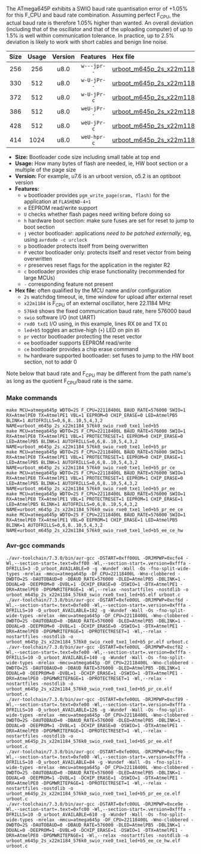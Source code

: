 The ATmega645P exhibits a SWIO baud rate quantisation error of +1.05% for this F_CPU and baud rate combination. Assuming perfect F<sub>CPU</sub>, the actual baud rate is therefore 1.05% higher than wanted. An overall deviation (including that of the oscillator and that of the uploading computer) of up to 1.5% is well within communication tolerance. In practice, up to 2.5% deviation is likely to work with short cables and benign line noise.

|Size|Usage|Version|Features|Hex file|
|:-:|:-:|:-:|:-:|:--|
|256|256|u8.0|`w---jpr--`|[urboot_m645p_2s_x22m1184_576k0_swio_rxe0_txe1_led+b5.hex](https://raw.githubusercontent.com/stefanrueger/urboot.hex/main/mcus/atmega645p/watchdog_2_s/external_oscillator_x/22m118400_hz/%2B576k0_baud/uart0_rxe0_txe1/led%2Bb5/urboot_m645p_2s_x22m1184_576k0_swio_rxe0_txe1_led%2Bb5.hex)|
|330|512|u8.0|`w-U-jPr--`|[urboot_m645p_2s_x22m1184_576k0_swio_rxe0_txe1_led+b5_pr.hex](https://raw.githubusercontent.com/stefanrueger/urboot.hex/main/mcus/atmega645p/watchdog_2_s/external_oscillator_x/22m118400_hz/%2B576k0_baud/uart0_rxe0_txe1/led%2Bb5/urboot_m645p_2s_x22m1184_576k0_swio_rxe0_txe1_led%2Bb5_pr.hex)|
|372|512|u8.0|`w-U-jPr-c`|[urboot_m645p_2s_x22m1184_576k0_swio_rxe0_txe1_led+b5_pr_ce.hex](https://raw.githubusercontent.com/stefanrueger/urboot.hex/main/mcus/atmega645p/watchdog_2_s/external_oscillator_x/22m118400_hz/%2B576k0_baud/uart0_rxe0_txe1/led%2Bb5/urboot_m645p_2s_x22m1184_576k0_swio_rxe0_txe1_led%2Bb5_pr_ce.hex)|
|386|512|u8.0|`weU-jPr--`|[urboot_m645p_2s_x22m1184_576k0_swio_rxe0_txe1_led+b5_pr_ee.hex](https://raw.githubusercontent.com/stefanrueger/urboot.hex/main/mcus/atmega645p/watchdog_2_s/external_oscillator_x/22m118400_hz/%2B576k0_baud/uart0_rxe0_txe1/led%2Bb5/urboot_m645p_2s_x22m1184_576k0_swio_rxe0_txe1_led%2Bb5_pr_ee.hex)|
|428|512|u8.0|`weU-jPr-c`|[urboot_m645p_2s_x22m1184_576k0_swio_rxe0_txe1_led+b5_pr_ee_ce.hex](https://raw.githubusercontent.com/stefanrueger/urboot.hex/main/mcus/atmega645p/watchdog_2_s/external_oscillator_x/22m118400_hz/%2B576k0_baud/uart0_rxe0_txe1/led%2Bb5/urboot_m645p_2s_x22m1184_576k0_swio_rxe0_txe1_led%2Bb5_pr_ee_ce.hex)|
|414|1024|u8.0|`weU-hpr-c`|[urboot_m645p_2s_x22m1184_576k0_swio_rxe0_txe1_led+b5_ee_ce_hw.hex](https://raw.githubusercontent.com/stefanrueger/urboot.hex/main/mcus/atmega645p/watchdog_2_s/external_oscillator_x/22m118400_hz/%2B576k0_baud/uart0_rxe0_txe1/led%2Bb5/urboot_m645p_2s_x22m1184_576k0_swio_rxe0_txe1_led%2Bb5_ee_ce_hw.hex)|

- **Size:** Bootloader code size including small table at top end
- **Usage:** How many bytes of flash are needed, ie, HW boot section or a multiple of the page size
- **Version:** For example, u7.6 is an urboot version, o5.2 is an optiboot version
- **Features:**
  + `w` bootloader provides `pgm_write_page(sram, flash)` for the application at `FLASHEND-4+1`
  + `e` EEPROM read/write support
  + `U` checks whether flash pages need writing before doing so
  + `h` hardware boot section: make sure fuses are set for reset to jump to boot section
  + `j` vector bootloader: applications *need to be patched externally*, eg, using `avrdude -c urclock`
  + `p` bootloader protects itself from being overwritten
  + `P` vector bootloader only: protects itself and reset vector from being overwritten
  + `r` preserves reset flags for the application in the register R2
  + `c` bootloader provides chip erase functionality (recommended for large MCUs)
  + `-` corresponding feature not present
- **Hex file:** often qualified by the MCU name and/or configuration
  + `2s` watchdog timeout, ie, time window for upload after external reset
  + `x22m1184` is F<sub>CPU</sub> of an external oscillator, here 22.1184 MHz
  + `576k0` shows the fixed communication baud rate, here 576000 baud
  + `swio` software I/O (not UART)
  + `rxd0 txd1` I/O using, in this example, lines RX `D0` and TX `D1`
  + `led+b5` toggles an active-high (`+`) LED on pin `B5`
  + `pr` vector bootloader protecting the reset vector
  + `ee` bootloader supports EEPROM read/write
  + `ce` bootloader provides a chip erase command
  + `hw` hardware supported bootloader: set fuses to jump to the HW boot section, not to addr 0


Note below that baud rate and F<sub>CPU</sub> may be different from the path name's as long as the quotient F<sub>CPU</sub>/baud rate is the same.

### Make commands
```
make MCU=atmega645p WDTO=2S F_CPU=22118400L BAUD_RATE=576000 SWIO=1 RX=AtmelPE0 TX=AtmelPE1 VBL=1 EEPROM=0 CHIP_ERASE=0 LED=AtmelPB5 BLINK=1 AUTOFRILLS=0,6,8..10,5,4,3,2 NAME=urboot_m645p_2s_x22m1184_576k0_swio_rxe0_txe1_led+b5
make MCU=atmega645p WDTO=2S F_CPU=22118400L BAUD_RATE=576000 SWIO=1 RX=AtmelPE0 TX=AtmelPE1 VBL=1 PROTECTRESET=1 EEPROM=0 CHIP_ERASE=0 LED=AtmelPB5 BLINK=1 AUTOFRILLS=0,6,8..10,5,4,3,2 NAME=urboot_m645p_2s_x22m1184_576k0_swio_rxe0_txe1_led+b5_pr
make MCU=atmega645p WDTO=2S F_CPU=22118400L BAUD_RATE=576000 SWIO=1 RX=AtmelPE0 TX=AtmelPE1 VBL=1 PROTECTRESET=1 EEPROM=0 CHIP_ERASE=1 LED=AtmelPB5 BLINK=1 AUTOFRILLS=0,6,8..10,5,4,3,2 NAME=urboot_m645p_2s_x22m1184_576k0_swio_rxe0_txe1_led+b5_pr_ce
make MCU=atmega645p WDTO=2S F_CPU=22118400L BAUD_RATE=576000 SWIO=1 RX=AtmelPE0 TX=AtmelPE1 VBL=1 PROTECTRESET=1 EEPROM=1 CHIP_ERASE=0 LED=AtmelPB5 BLINK=1 AUTOFRILLS=0,6,8..10,5,4,3,2 NAME=urboot_m645p_2s_x22m1184_576k0_swio_rxe0_txe1_led+b5_pr_ee
make MCU=atmega645p WDTO=2S F_CPU=22118400L BAUD_RATE=576000 SWIO=1 RX=AtmelPE0 TX=AtmelPE1 VBL=1 PROTECTRESET=1 EEPROM=1 CHIP_ERASE=1 LED=AtmelPB5 BLINK=1 AUTOFRILLS=0,6,8..10,5,4,3,2 NAME=urboot_m645p_2s_x22m1184_576k0_swio_rxe0_txe1_led+b5_pr_ee_ce
make MCU=atmega645p WDTO=2S F_CPU=22118400L BAUD_RATE=576000 SWIO=1 RX=AtmelPE0 TX=AtmelPE1 VBL=0 EEPROM=1 CHIP_ERASE=1 LED=AtmelPB5 BLINK=1 AUTOFRILLS=0,6,8..10,5,4,3,2 NAME=urboot_m645p_2s_x22m1184_576k0_swio_rxe0_txe1_led+b5_ee_ce_hw
```

### Avr-gcc commands
```
./avr-toolchain/7.3.0/bin/avr-gcc -DSTART=0xff00UL -DRJMPWP=0xcfe4 -Wl,--section-start=.text=0xff00 -Wl,--section-start=.version=0xfffa -DFRILLS=3 -D_urboot_AVAILABLE=0 -g -Wundef -Wall -Os -fno-split-wide-types -mrelax -mmcu=atmega645p -DF_CPU=22118400L -Wno-clobbered -DWDTO=2S -DAUTOBAUD=0 -DBAUD_RATE=576000 -DLED=AtmelPB5 -DBLINK=1 -DDUAL=0 -DEEPROM=0 -DVBL=1 -DCHIP_ERASE=0 -DSWIO=1 -DTX=AtmelPE1 -DRX=AtmelPE0 -DPGMWRITEPAGE=1 -Wl,--relax -nostartfiles -nostdlib -o urboot_m645p_2s_x22m1184_576k0_swio_rxe0_txe1_led+b5.elf urboot.c
./avr-toolchain/7.3.0/bin/avr-gcc -DSTART=0xfe00UL -DRJMPWP=0xcf6d -Wl,--section-start=.text=0xfe00 -Wl,--section-start=.version=0xfffa -DFRILLS=10 -D_urboot_AVAILABLE=182 -g -Wundef -Wall -Os -fno-split-wide-types -mrelax -mmcu=atmega645p -DF_CPU=22118400L -Wno-clobbered -DWDTO=2S -DAUTOBAUD=0 -DBAUD_RATE=576000 -DLED=AtmelPB5 -DBLINK=1 -DDUAL=0 -DEEPROM=0 -DVBL=1 -DCHIP_ERASE=0 -DSWIO=1 -DTX=AtmelPE1 -DRX=AtmelPE0 -DPGMWRITEPAGE=1 -DPROTECTRESET=1 -Wl,--relax -nostartfiles -nostdlib -o urboot_m645p_2s_x22m1184_576k0_swio_rxe0_txe1_led+b5_pr.elf urboot.c
./avr-toolchain/7.3.0/bin/avr-gcc -DSTART=0xfe00UL -DRJMPWP=0xcf82 -Wl,--section-start=.text=0xfe00 -Wl,--section-start=.version=0xfffa -DFRILLS=10 -D_urboot_AVAILABLE=140 -g -Wundef -Wall -Os -fno-split-wide-types -mrelax -mmcu=atmega645p -DF_CPU=22118400L -Wno-clobbered -DWDTO=2S -DAUTOBAUD=0 -DBAUD_RATE=576000 -DLED=AtmelPB5 -DBLINK=1 -DDUAL=0 -DEEPROM=0 -DVBL=1 -DCHIP_ERASE=1 -DSWIO=1 -DTX=AtmelPE1 -DRX=AtmelPE0 -DPGMWRITEPAGE=1 -DPROTECTRESET=1 -Wl,--relax -nostartfiles -nostdlib -o urboot_m645p_2s_x22m1184_576k0_swio_rxe0_txe1_led+b5_pr_ce.elf urboot.c
./avr-toolchain/7.3.0/bin/avr-gcc -DSTART=0xfe00UL -DRJMPWP=0xcf89 -Wl,--section-start=.text=0xfe00 -Wl,--section-start=.version=0xfffa -DFRILLS=10 -D_urboot_AVAILABLE=126 -g -Wundef -Wall -Os -fno-split-wide-types -mrelax -mmcu=atmega645p -DF_CPU=22118400L -Wno-clobbered -DWDTO=2S -DAUTOBAUD=0 -DBAUD_RATE=576000 -DLED=AtmelPB5 -DBLINK=1 -DDUAL=0 -DEEPROM=1 -DVBL=1 -DCHIP_ERASE=0 -DSWIO=1 -DTX=AtmelPE1 -DRX=AtmelPE0 -DPGMWRITEPAGE=1 -DPROTECTRESET=1 -Wl,--relax -nostartfiles -nostdlib -o urboot_m645p_2s_x22m1184_576k0_swio_rxe0_txe1_led+b5_pr_ee.elf urboot.c
./avr-toolchain/7.3.0/bin/avr-gcc -DSTART=0xfe00UL -DRJMPWP=0xcf9e -Wl,--section-start=.text=0xfe00 -Wl,--section-start=.version=0xfffa -DFRILLS=10 -D_urboot_AVAILABLE=84 -g -Wundef -Wall -Os -fno-split-wide-types -mrelax -mmcu=atmega645p -DF_CPU=22118400L -Wno-clobbered -DWDTO=2S -DAUTOBAUD=0 -DBAUD_RATE=576000 -DLED=AtmelPB5 -DBLINK=1 -DDUAL=0 -DEEPROM=1 -DVBL=1 -DCHIP_ERASE=1 -DSWIO=1 -DTX=AtmelPE1 -DRX=AtmelPE0 -DPGMWRITEPAGE=1 -DPROTECTRESET=1 -Wl,--relax -nostartfiles -nostdlib -o urboot_m645p_2s_x22m1184_576k0_swio_rxe0_txe1_led+b5_pr_ee_ce.elf urboot.c
./avr-toolchain/7.3.0/bin/avr-gcc -DSTART=0xfc00UL -DRJMPWP=0xce9e -Wl,--section-start=.text=0xfc00 -Wl,--section-start=.version=0xfffa -DFRILLS=10 -D_urboot_AVAILABLE=610 -g -Wundef -Wall -Os -fno-split-wide-types -mrelax -mmcu=atmega645p -DF_CPU=22118400L -Wno-clobbered -DWDTO=2S -DAUTOBAUD=0 -DBAUD_RATE=576000 -DLED=AtmelPB5 -DBLINK=1 -DDUAL=0 -DEEPROM=1 -DVBL=0 -DCHIP_ERASE=1 -DSWIO=1 -DTX=AtmelPE1 -DRX=AtmelPE0 -DPGMWRITEPAGE=1 -Wl,--relax -nostartfiles -nostdlib -o urboot_m645p_2s_x22m1184_576k0_swio_rxe0_txe1_led+b5_ee_ce_hw.elf urboot.c
```

